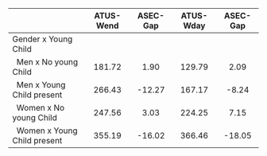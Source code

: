 
|                      |    ATUS-Wend |     ASEC-Gap |    ATUS-Wday |     ASEC-Gap |
| -------------------- | :----------: | :----------: | :----------: | :----------: |
| Gender x Young Child |              |              |              |              |
| &nbsp;&nbsp;Men x No young Child |       181.72 |         1.90 |       129.79 |         2.09 |
| &nbsp;&nbsp;Men x Young Child present |       266.43 |       -12.27 |       167.17 |        -8.24 |
| &nbsp;&nbsp;Women x No young Child |       247.56 |         3.03 |       224.25 |         7.15 |
| &nbsp;&nbsp;Women x Young Child present |       355.19 |       -16.02 |       366.46 |       -18.05 |

